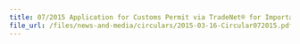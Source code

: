 ```yaml
---
title: 07/2015 Application for Customs Permit via TradeNet® for Importation of Ship Spares for Repair
file_url: /files/news-and-media/circulars/2015-03-16-Circular072015.pdf
---
```

